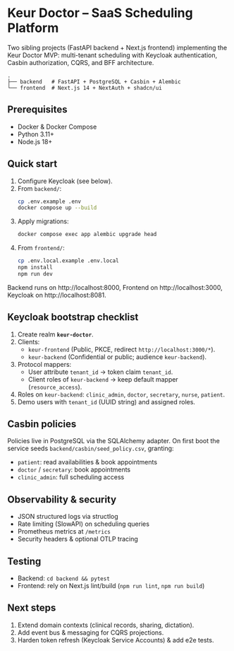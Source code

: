 # Keur Doctor – SaaS Scheduling Platform

Two sibling projects (FastAPI backend + Next.js frontend) implementing the Keur Doctor MVP: multi-tenant scheduling with Keycloak authentication, Casbin authorization, CQRS, and BFF architecture.

```
.
├── backend   # FastAPI + PostgreSQL + Casbin + Alembic
└── frontend  # Next.js 14 + NextAuth + shadcn/ui
```

## Prerequisites
- Docker & Docker Compose
- Python 3.11+
- Node.js 18+

## Quick start
1. Configure Keycloak (see below).
2. From `backend/`:
   ```bash
   cp .env.example .env
   docker compose up --build
   ```
3. Apply migrations:
   ```bash
   docker compose exec app alembic upgrade head
   ```
4. From `frontend/`:
   ```bash
   cp .env.local.example .env.local
   npm install
   npm run dev
   ```

Backend runs on http://localhost:8000, Frontend on http://localhost:3000, Keycloak on http://localhost:8081.

## Keycloak bootstrap checklist
1. Create realm **`keur-doctor`**.
2. Clients:
   - `keur-frontend` (Public, PKCE, redirect `http://localhost:3000/*`).
   - `keur-backend` (Confidential or public; audience `keur-backend`).
3. Protocol mappers:
   - User attribute `tenant_id` → token claim `tenant_id`.
   - Client roles of `keur-backend` → keep default mapper (`resource_access`).
4. Roles on `keur-backend`: `clinic_admin`, `doctor`, `secretary`, `nurse`, `patient`.
5. Demo users with `tenant_id` (UUID string) and assigned roles.

## Casbin policies
Policies live in PostgreSQL via the SQLAlchemy adapter. On first boot the service seeds `backend/casbin/seed_policy.csv`, granting:
- `patient`: read availabilities & book appointments
- `doctor` / `secretary`: book appointments
- `clinic_admin`: full scheduling access

## Observability & security
- JSON structured logs via structlog
- Rate limiting (SlowAPI) on scheduling queries
- Prometheus metrics at `/metrics`
- Security headers & optional OTLP tracing

## Testing
- Backend: `cd backend && pytest`
- Frontend: rely on Next.js lint/build (`npm run lint`, `npm run build`)

## Next steps
1. Extend domain contexts (clinical records, sharing, dictation).
2. Add event bus & messaging for CQRS projections.
3. Harden token refresh (Keycloak Service Accounts) & add e2e tests.
